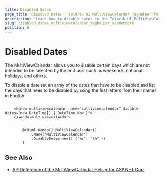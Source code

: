 ```yaml
---
title: Disabled Dates
page_title: Disabled Dates | Telerik UI MultiViewCalendar TagHelper for ASP.NET Core
description: "Learn how to disable dates in the Telerik UI MultiViewCalendar TagHelper for ASP.NET Core."
slug: disabled_dates_multiviewcalendar_taghelper_aspnetcore
position: 6
---
```


# Disabled Dates

The MultiViewCalendar allows you to disable certain days which are not intended to be selected by the end user such as weekends, national holidays, and others.

To disable a date set an array of the dates that have to be disabled and list the days that need to be disabled by using the first letters from their names in English.

```tagHelper

    <kendo-multiviewcalendar name="multiviewcalendar" disable-dates="new DateTime[] { DateTime.Now }">
    </kendo-multiviewcalendar>

```
```Razor

        @(Html.Kendo().MultiViewCalendar()
            .Name("MultiViewCalendar")
            .DisableDates(new[] {"we", "th" })
        )
```

## See Also

* [API Reference of the MultiViewCalendar Helper for ASP.NET Core](/api/multiviewcalendar)
